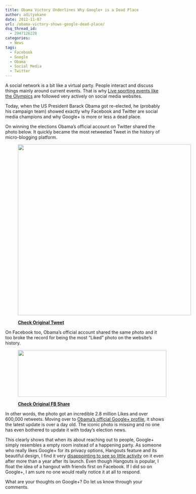 ```yaml
---
title: Obama Victory Underlines Why Google+ is a Dead Place
author: adityakane
date: 2012-11-07
url: /obama-victory-shows-google-dead-place/
dsq_thread_id:
  - 2947126228
categories:
  - News
tags:
  - Facebook
  - Google
  - Obama
  - Social Media
  - Twitter
---
```

A social network is a bit like a virtual party. People interact and discuss things mainly around current events. That is why [Live sporting events like the Olympics][1] are followed very actively on social media websites.

Today, when the US President Barack Obama got re-elected, he (probably his campaign team) showed exactly why Facebook and Twitter are social media champions and why Google+ is more or less a dead place.

On winning the elections Obama’s official account on Twitter shared the photo below. It quickly became the most retweeted Tweet in the history of micro-blogging platform.<figure id="attachment_67909" style="width: 548px;" class="wp-caption alignnone">

[<img class="size-full wp-image-67909" title="Obama_Tweet" src="http://cdn.devilsworkshop.org/files/2012/11/Obama_Tweet.png" alt="" width="548" height="541" />][2]<figcaption class="wp-caption-text"><a href="https://twitter.com/BarackObama/status/266031293945503744" onclick="_gaq.push(['_trackEvent', 'outbound-article', 'https://twitter.com/BarackObama/status/266031293945503744', 'Check Original Tweet']);" ><strong>Check Original Tweet</strong></a></figcaption></figure> 

On Facebook too, Obama’s official account shared the same photo and it too broke the record for being the most “Liked” photo on the website’s history.<figure id="attachment_67910" style="width: 470px;" class="wp-caption alignnone">

[<img class=" wp-image-67910 " title="Obama_FB" src="http://cdn.devilsworkshop.org/files/2012/11/Obama_FB.png" alt="" width="470" height="148" />][3]<figcaption class="wp-caption-text"><a href="https://www.facebook.com/photo.php?fbid=10151255420886749" onclick="_gaq.push(['_trackEvent', 'outbound-article', 'https://www.facebook.com/photo.php?fbid=10151255420886749', 'Check Original FB Share']);" ><strong>Check Original FB Share</strong></a></figcaption></figure> 

In other words, the photo got an incredible 2.8 million Likes and over 600,000 retweets. Moving over to <a href="https://plus.google.com/+BarackObama" onclick="_gaq.push(['_trackEvent', 'outbound-article', 'https://plus.google.com/+BarackObama', 'Obama’s official Google+ profile']);" >Obama’s official Google+ profile</a>, it shows the latest update is over a day old. The iconic photo is missing and no one has even bothered to update it with today’s election news.

This clearly shows that when its about reaching out to people, Google+ simply resembles a empty room instead of a happening party. As someone who really likes Google+ for its privacy options, Hangouts feature and its beautiful design, I find it very [disappointing to see so little activity][4] on it even after more than a year after its launch. Even though Hangouts is popular, I float the idea of a hangout with friends first on Facebook. If I did so on Google+, I am sure no one would really notice it at all to respond.

What are your thoughts on Google+? Do let us know through your comments.

 [1]: http://devilsworkshop.org/tips/complete-guide-london-2012-olympics-online/60125/ "Guide to Following London Olympics 2012 online"
 [2]: http://cdn.devilsworkshop.org/files/2012/11/Obama_Tweet.png
 [3]: http://cdn.devilsworkshop.org/files/2012/11/Obama_FB.png
 [4]: http://devilsworkshop.org/analysis/dear-google-google-facebook-clothes/64383/ "Google+ just a Facebook clone"

